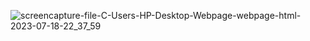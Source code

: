 ![screencapture-file-C-Users-HP-Desktop-Webpage-webpage-html-2023-07-18-22_37_59](https://github.com/nimishk7/SampleWebpage.github.io/assets/99315622/27ddab7a-1e6d-4cdc-a3e3-5e19858ce1b1)

